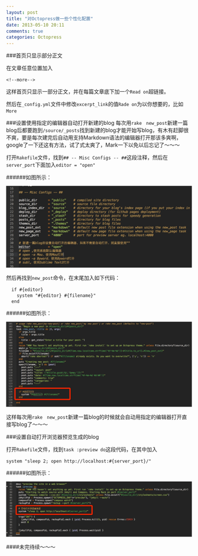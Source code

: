 ```yaml
---
layout: post
title: "对Octopress做一些个性化配置"
date: 2013-05-10 20:11
comments: true
categories: Octopress
---
```


###首页只显示部分正文

在文章任意位置加入

	<!--more-->
	
这样首页只显示一部分正文，并在每篇文章底下加一个```Read on```超链接。

然后在```_config.yml```文件中修改```excerpt_link```的值```Rade on```为以你想要的，比如```More```

###设置使用指定的编辑器自动打开新建的blog
每次用```rake　new_post```新建一篇blog后都要跑到```/source/_posts```找到新建的blog才能开始写blog，有木有赶脚很不爽，要是每次建完后自动用支持Markdown语法的编辑器打开那该多爽啊，google了一下还这有方法，试了式太爽了，Mark一下以免以后忘记了～～～

打开```Rakefile```文件，找到```## -- Misc Configs -- ##```这段注释，然后在```server_port```下面加入```editor = "open"```

<!--more-->

######如图所示：

![alt text](/images/notes_images/set_open_editer.png "set_open_editer") 

然后再找到```new_post```命令，在末尾加入如下代码：

```
  if #{editor}
    system "#{editor} #{filename}"
  end

```

######如图所示：

![alt text](/images/notes_images/set_open_editer_code.png "set_open_editer_code") 

这样每次用```rake　new_post```新建一篇blog的时候就会自动用指定的编辑器打开直接写blog了～～～

###设置自动打开浏览器预览生成的blog

打开```Rakefile```文件，找到```task :preview do```这段代码，在其中加入

```
system "sleep 2; open http://localhost:#{server_port}/"

```

######如图所示：

![alt text](/images/notes_images/set_auto_preview.png "set_auto_preview") 

####未完待续～～～